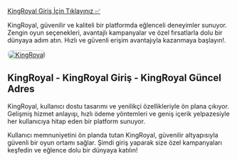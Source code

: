 <a href="https://heylink.me/denemeal/">KingRoyal Giriş İçin Tıklayınız ✅</a>

<p>KingRoyal, güvenilir ve kaliteli bir platformda eğlenceli deneyimler sunuyor. Zengin oyun seçenekleri, avantajlı kampanyalar ve özel fırsatlarla dolu bir dünyaya adım atın. Hızlı ve güvenli erişim avantajıyla kazanmaya başlayın!.</p>

<a href="https://heylink.me/denemeal/" title="KingRoyal">
  <img src="https://i.ibb.co/MkY55wf/photo-2025-01-15-16-52-46.jpg" alt="KingRoyal" style="max-width: 100%; border: 2px solid #ddd; border-radius: 10px;">
</a>

<h2>KingRoyal - KingRoyal Giriş - KingRoyal Güncel Adres</h2>

<p>KingRoyal, kullanıcı dostu tasarımı ve yenilikçi özellikleriyle ön plana çıkıyor. Gelişmiş hizmet anlayışı, hızlı ödeme yöntemleri ve geniş içerik yelpazesiyle her kullanıcıya hitap eden bir platform sunuyor.</p>

<p>Kullanıcı memnuniyetini ön planda tutan KingRoyal, güvenilir altyapısıyla güvenli bir oyun ortamı sağlar. Şimdi giriş yaparak size özel kampanyaları keşfedin ve eğlence dolu bir dünyaya katılın!</p>
